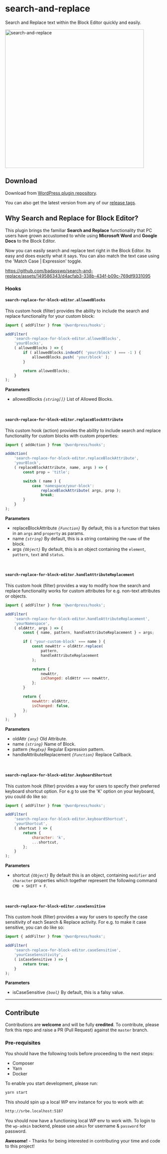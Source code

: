 # search-and-replace
Search and Replace text within the Block Editor quickly and easily.

<img width="446" alt="search-and-replace" src="https://github.com/badasswp/search-and-replace/assets/149586343/c3febf99-e9db-4b7b-82fd-c01e5428123a">

## Download

Download from [WordPress plugin repository](https://wordpress.org/plugins/search-replace-for-block-editor/).

You can also get the latest version from any of our [release tags](https://github.com/badasswp/search-and-replace/releases).

## Why Search and Replace for Block Editor?

This plugin brings the familiar __Search and Replace__ functionality that PC users have grown accustomed to while using __Microsoft Word__ and __Google Docs__ to the Block Editor.

Now you can easily search and replace text right in the Block Editor. Its easy and does exactly what it says. You can also match the text case using the 'Match Case | Expression' toggle.

https://github.com/badasswp/search-and-replace/assets/149586343/d4acfab3-338b-434f-b09c-769df9331095

### Hooks

#### `search-replace-for-block-editor.allowedBlocks`

This custom hook (filter) provides the ability to include the search and replace functionality for your custom block:

```js
import { addFilter } from '@wordpress/hooks';

addFilter(
	'search-replace-for-block-editor.allowedBlocks',
	'yourBlocks',
	( allowedBlocks ) => {
		if ( allowedBlocks.indexOf( 'your/block' ) === -1 ) {
			allowedBlocks.push( 'your/block' );
		}

		return allowedBlocks;
	}
);
```

**Parameters**

- allowedBlocks _`{string[]}`_ List of Allowed Blocks.
<br/>

#### `search-replace-for-block-editor.replaceBlockAttribute`

This custom hook (action) provides the ability to include search and replace functionality for custom blocks with custom properties:

```js
import { addAction } from '@wordpress/hooks';

addAction(
	'search-replace-for-block-editor.replaceBlockAttribute',
	'yourBlock',
	( replaceBlockAttribute, name, args ) => {
		const prop = 'title';

		switch ( name ) {
			case 'namespace/your-block':
				replaceBlockAttribute( args, prop );
				break;
		}
	}
);
```

**Parameters**

- replaceBlockAttribute _`{Function}`_ By default, this is a function that takes in an `args` and `property` as params.
- name _`{string}`_ By default, this is a string containing the `name` of the block.
- args _`{Object}`_ By default, this is an object containing the `element`, `pattern`, `text` and `status`.
<br/>

#### `search-replace-for-block-editor.handleAttributeReplacement`

This custom hook (filter) provides a way to modify how the search and replace functionality works for custom attributes for e.g. non-text attributes or objects.

```js
import { addFilter } from '@wordpress/hooks';

addFilter(
	'search-replace-for-block-editor.handleAttributeReplacement',
	'yourNamespace',
	( oldAttr, args ) => {
		const { name, pattern, handleAttributeReplacement } = args;

		if ( 'your-custom-block' === name ) {
			const newAttr = oldAttr.replace(
				pattern,
				handleAttributeReplacement
			);

			return {
				newAttr,
				isChanged: oldAttr === newAttr,
			};
		}

		return {
			newAttr: oldAttr,
			isChanged: false,
		};
	}
);
```

**Parameters**

- oldAttr _`{any}`_ Old Attribute.
- name _`{string}`_ Name of Block.
- pattern _`{RegExp}`_ Regular Expression pattern.
- handleAttributeReplacement _`{Function}`_ Replace Callback.
<br/>

#### `search-replace-for-block-editor.keyboardShortcut`

This custom hook (filter) provides a way for users to specify their preferred keyboard shortcut option. For e.g to use the 'K' option on your keyboard, you could do like so:

```js
import { addFilter } from '@wordpress/hooks';

addFilter(
	'search-replace-for-block-editor.keyboardShortcut',
	'yourShortcut',
	( shortcut ) => {
		return {
			character: 'k',
			...shortcut,
		};
	}
);
```

**Parameters**

- shortcut _`{Object}`_ By default this is an object, containing `modifier` and `character` properties which together represent the following command `CMD + SHIFT + F`.
<br/>

#### `search-replace-for-block-editor.caseSensitive`

This custom hook (filter) provides a way for users to specify the case sensitivity of each Search & Replace activity. For e.g. to make it case sensitive, you can do like so:

```js
import { addFilter } from '@wordpress/hooks';

addFilter(
	'search-replace-for-block-editor.caseSensitive',
	'yourCaseSensitivity',
	( isCaseSensitive ) => {
		return true;
	}
);
```

**Parameters**

- isCaseSensitive _`{bool}`_ By default, this is a falsy value.

---

## Contribute

Contributions are __welcome__ and will be fully __credited__. To contribute, please fork this repo and raise a PR (Pull Request) against the `master` branch.

### Pre-requisites

You should have the following tools before proceeding to the next steps:

- Composer
- Yarn
- Docker

To enable you start development, please run:

```bash
yarn start
```

This should spin up a local WP env instance for you to work with at:

```bash
http://srbe.localhost:5187
```

You should now have a functioning local WP env to work with. To login to the `wp-admin` backend, please use `admin` for username & `password` for password.

__Awesome!__ - Thanks for being interested in contributing your time and code to this project!
